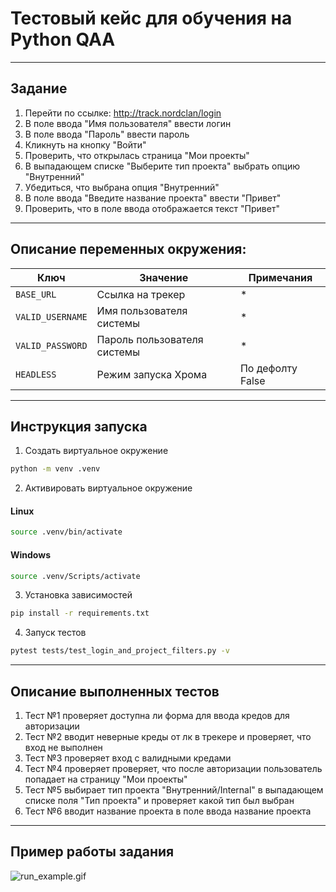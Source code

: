 # Тестовый кейс для обучения на Python QAA

---

## Задание

1. Перейти по ссылке: http://track.nordclan/login
2. В поле ввода "Имя пользователя" ввести логин
3. В поле ввода "Пароль" ввести пароль
4. Кликнуть на кнопку "Войти"
5. Проверить, что открылась страница "Мои проекты"
6. В выпадающем списке "Выберите тип проекта" выбрать опцию "Внутренний"
7. Убедиться, что выбрана опция "Внутренний"
8. В поле ввода "Введите название проекта" ввести "Привет"
9. Проверить, что в поле ввода отображается текст "Привет"

---

## Описание переменных окружения:

| Ключ             | Значение                    | Примечания       |
|------------------|-----------------------------|------------------|
| `BASE_URL`       | Ссылка на трекер            | *                |
| `VALID_USERNAME` | Имя пользователя системы    | *                |
| `VALID_PASSWORD` | Пароль пользователя системы | *                |
| `HEADLESS`       | Режим запуска Хрома         | По дефолту False |

---

## Инструкция запуска

1. Создать виртуальное окружение

```bash
python -m venv .venv
```

2. Активировать виртуальное окружение

#### Linux

```bash
source .venv/bin/activate
```

#### Windows

```bash
source .venv/Scripts/activate
```

3. Установка зависимостей

```bash
pip install -r requirements.txt
```

4. Запуск тестов

```bash
pytest tests/test_login_and_project_filters.py -v
```

---

## Описание выполненных тестов

1. Тест №1 проверяет доступна ли форма для ввода кредов для авторизации
2. Тест №2 вводит неверные креды от лк в трекере и проверяет, что вход не выполнен
3. Тест №3 проверяет вход с валидными кредами
4. Тест №4 проверяет проверяет, что после авторизации пользователь попадает на страницу "Мои проекты"
5. Тест №5 выбирает тип проекта "Внутренний/Internal" в выпадающем списке поля "Тип проекта" и проверяет какой тип был
   выбран
6. Тест №6 вводит название проекта в поле ввода название проекта

---

## Пример работы задания

![run_example.gif](files%2Frun_example.gif)
